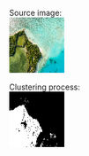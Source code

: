 Source image: <br />
<img src="/data/image1.png" alt="Alt text" title="Optional title"> <br />

Clustering process: <br />
<img src="/output/result/result_2means_1.gif" alt="Alt text" title="Optional title"> <br />
<!-- ![Alt Text](/output/result/result_2means_1.gif) -->
